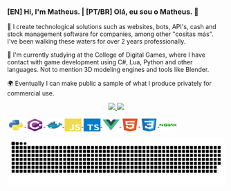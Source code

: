 ### [EN] Hi, I'm Matheus. | [PT/BR] Olá, eu sou o Matheus. 👋
🐇 I create technological solutions such as websites, bots, API's, cash and stock management software for companies, among other "cositas más". I've been walking these waters for over 2 years professionally.

📑 I'm currently studying at the College of Digital Games, where I have contact with game development using C#, Lua, Python and other languages. Not to mention 3D modeling engines and tools like Blender.

🌍 Eventually I can make public a sample of what I produce privately for commercial use.

<div align="center">
  <a href="https://github.com/darkmathew">
  <img height="180em" src="https://github-readme-stats.vercel.app/api?username=darkmathew&show_icons=true&theme=synthwave&include_all_commits=true&count_private=true"/>
  <img height="180em" src="https://github-readme-stats.vercel.app/api/top-langs/?username=darkmathew&layout=compact&langs_count=7&theme=synthwave"/>
</div>

<div style="display: inline_block"><br>
  <img align="center" alt="DarkMathew-Python" height="30" width="40" src="https://raw.githubusercontent.com/devicons/devicon/master/icons/python/python-original.svg">
  <img align="center" alt="DarkMathew-CSharp" height="30" width="40" src="https://github.com/devicons/devicon/blob/master/icons/csharp/csharp-original.svg">
   <img align="center" alt="DarkMathew-Docker" height="30" width="40" src="https://github.com/devicons/devicon/blob/master/icons/docker/docker-original.svg">
  <img align="center" alt="DarkMathew-Js" height="30" width="40" src="https://raw.githubusercontent.com/devicons/devicon/master/icons/javascript/javascript-plain.svg">
  <img align="center" alt="DarkMathew-Ts" height="30" width="40" src="https://raw.githubusercontent.com/devicons/devicon/master/icons/typescript/typescript-plain.svg">
  <img align="center" alt="DarkMathew-VueJS" height="30" width="40" src="https://github.com/devicons/devicon/blob/master/icons/vuejs/vuejs-original.svg">
  <img align="center" alt="DarkMathew-HTML" height="30" width="40" src="https://raw.githubusercontent.com/devicons/devicon/master/icons/html5/html5-original.svg">
  <img align="center" alt="DarkMathew-CSS" height="30" width="40" src="https://raw.githubusercontent.com/devicons/devicon/master/icons/css3/css3-original.svg">
  <img align="center" alt="DarkMathew-Nginx" height="30" width="40" src="https://github.com/devicons/devicon/blob/master/icons/nginx/nginx-original.svg">
</div>
  
  
![Snake animation](https://github.com/darkmathew/darkmathew/blob/output/github-contribution-grid-snake.svg)  
